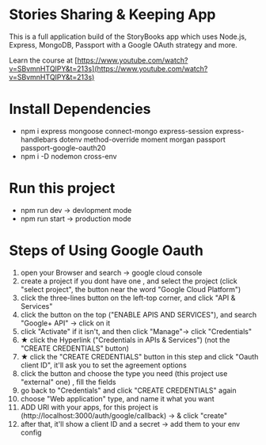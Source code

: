 # Stories Sharing & Keeping App
This is a full application build of the StoryBooks app which uses Node.js, Express, MongoDB, Passport with a Google OAuth strategy and more.

Learn the course at [https://www.youtube.com/watch?v=SBvmnHTQIPY&t=213s](https://www.youtube.com/watch?v=SBvmnHTQIPY&t=213s)

# Install Dependencies

+ npm i express mongoose connect-mongo express-session express-handlebars dotenv method-override moment morgan passport passport-google-oauth20
+ npm i -D nodemon cross-env

# Run this project

+ npm run dev -> devlopment mode
+ npm run start -> production mode

# Steps of Using Google Oauth 

1. open your Browser and search -> google cloud console
2. create a project if you dont have one , and select the project (click "select project", the button near the word "Google Cloud Platform")
3. click the three-lines button on the left-top corner, and click "API & Services"
4. click the button on the top ("ENABLE APIS AND SERVICES"), and search "Google+ API" -> click on it
5. click "Activate" if it isn't, and then click "Manage"-> click "Credentials"
6. ★ click the Hyperlink ("Credentials in APIs & Services") (not the "CREATE CREDENTIALS" button)
7. ★ click the "CREATE CREDENTIALS" button in this step and click "Oauth client ID", it'll ask you to set the agreement options
8. click the button and choose the type you need (this project use "external" one) , fill the fields
9. go back to "Credentials" and click "CREATE CREDENTIALS" again
8. choose "Web application" type, and name it what you want
9. ADD URI with your apps, for this project is (http://localhost:3000/auth/google/callback) -> & click "create"
10. after that, it'll show a client ID and a secret -> add them to your env config
